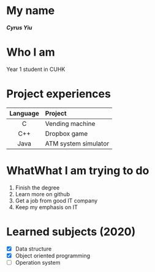 # My name
***Cyrus Yiu***

# Who I am
Year 1 student in CUHK

# Project experiences
| Language | Project |
| :----: | :--- |
| C | Vending machine |
| C++ | Dropbox game |
| Java | ATM system simulator |

# WhatWhat I am trying to do
1. Finish the degree
2. Learn more on github
3. Get a job from good IT company
4. Keep my emphasis on IT

# Learned subjects (2020)
-[x] Data structure <br/>
-[x] Object oriented programming <br/>
-[ ] Operation system
